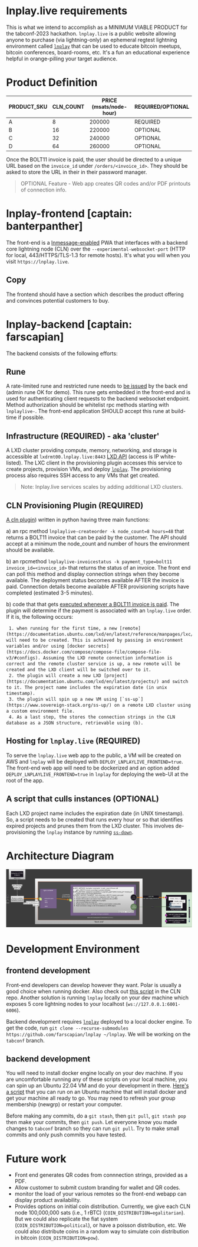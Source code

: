 # lnplay.live requirements

This is what we intend to accomplish as a MINIMUM VIABLE PRODUCT for the tabconf-2023 hackathon. `lnplay.live` is a public website allowing anyone to purchase (via lightning-only) an ephemeral regtest lightning environment called [`lnplay`](https://github.com/farscapian/lnplay) that can be used to educate bitcoin meetups, bitcoin conferences, board-rooms, etc. It's a fun an educational experience helpful in orange-pilling your target audience.

# Product Definition

|PRODUCT_SKU|CLN_COUNT|PRICE (msats/node-hour)|REQUIRED/OPTIONAL|
|---|---|---|---|
|A|8|200000|REQUIRED|
|B|16|220000|OPTIONAL|
|C|32|240000|OPTIONAL|
|D|64|260000|OPTIONAL|

Once the BOLT11 invoice is paid, the user should be directed to a unique URL based on the `invoice_id` under `/orders/<invoice_id>`. They should be asked to store the URL in their in their password manager.

> OPTIONAL Feature - Web app creates QR codes and/or PDF printouts of connection info.

# lnplay-frontend [captain: banterpanther]

The front-end is a [lnmessage-enabled](https://github.com/aaronbarnardsound/lnmessage) PWA that interfaces with a backend core lightning node (CLN) over the `--experimental-websocket-port` (HTTP for local, 443/HTTPS/TLS-1.3 for remote hosts). It's what you will when you visit `https://lnplay.live`.

## Copy

The frontend should have a section which describes the product offering and convinces potential customers to buy.

# lnplay-backend [captain: farscapian]

The backend consists of the following efforts:

## Rune

A rate-limited rune and restricted rune needs to [be issued](https://github.com/farscapian/lnplay/blob/tabconf/get_rune.sh) by the back end (admin rune OK for demo). This rune gets embedded in the front-end and is used for authenticating client requests to the backend websocket endpoint. Method authorization should be whitelist rpc methods starting with `lnplaylive-`. The front-end application SHOULD accept this rune at build-time if possible.

## Infrastructure (REQUIRED) - aka 'cluster'

A LXD cluster providing compute, memory, networking, and storage is accessible at `lxdrmt00.lnplay.live:8443` [LXD API](https://documentation.ubuntu.com/lxd/en/latest/search/?q=API&check_keywords=yes&area=default) (access is IP white-listed). The LXC client in the provisioning plugin accesses this service to create projects, provision VMs, and deploy [`lnplay`](https://github.com/farscapian/lnplay/tree/tabconf). The provisioning process also requires SSH access to any VMs that get created.

> Note: lnplay.live services scales by adding additional LXD clusters.
## CLN Provisioning Plugin (REQUIRED)

[A cln plugin](https://github.com/farscapian/lnplay.live-plugin)) written in python having three main functions:  
  
  a) an rpc method `lnplaylive-createorder -k node_count=8 hours=48` that returns a BOLT11 invoice that can be paid by the customer. The API should accept at a minimum the node_count and number of hours the environment should be available.

  b) an rpcmethod `lnplaylive-invoicestatus -k payment_type=bolt11 invoice_id=<invoice_id>` that returns the status of an invoice. The front end can poll this method and display connection strings when they become available. The deployment status becomes available AFTER the invoice is paid. Connection details become available AFTER provisioning scripts have completed (estimated 3-5 minutes).

  b) code that that gets [executed whenever a BOLT11 invoice is paid](https://docs.corelightning.org/docs/event-notifications#invoice_payment). The plugin will determine if the payment is associated with an `lnplay.live` order. If it is, the following occurs:

     1. when running for the first time, a new [remote](https://documentation.ubuntu.com/lxd/en/latest/reference/manpages/lxc/remote/#synopsis) will need to be created. This is achieved by passing in environment variables and/or using [docker secrets](https://docs.docker.com/compose/compose-file/compose-file-v3/#configs). Assuming the LXD remote connection information is correct and the remote cluster service is up, a new remote will be created and the LXD client will be switched over to it.
     2. the plugin will create a new LXD [project](https://documentation.ubuntu.com/lxd/en/latest/projects/) and switch to it. The project name includes the expiration date (in unix timestamp).
     3. the plugin will spin up a new VM using [`ss-up`](https://www.sovereign-stack.org/ss-up/) on a remote LXD cluster using a custom environment file.
     4. As a last step, the stores the connection strings in the CLN database as a JSON structure, retrievable using (b).

## Hosting for `lnplay.live` (REQUIRED)

To serve the `lnplay.live` web app to the public, a VM will be created on AWS and `lnplay` will be deployed with `DEPLOY_LNPLAYLIVE_FRONTEND=true`. The front-end web app will need to be dockerized and an option added `DEPLOY_LNPLAYLIVE_FRONTEND=true` in `lnplay` for deploying the web-UI at the root of the app.

## A script that culls instances (OPTIONAL)

Each LXD project name includes the expiration date (in UNIX timestamp). So, a script needs to be created that runs every hour or so that identifies expired projects and prunes them from the LXD cluster. This involves de-provisioning the `lnplay` instance by running [`ss-down`](https://www.sovereign-stack.org/ss-down/).

# Architecture Diagram

![lnplay.live tabconf architecture](./lnplay-live_architecture.png)

# Development Environment

## frontend development

Front-end developers can develop however they want. Polar is usually a good choice when running docker. Also check out [this script](https://github.com/ElementsProject/lightning/blob/master/contrib/startup_regtest.sh) in the CLN repo. Another solution is running `lnplay` locally on your dev machine which exposes 5 core lightning nodes to your localhost (`ws://127.0.0.1:6001-6006`).

Backend development requires [`lnplay`](https://github.com/farscapian/lnplay) deployed to a local docker engine. To get the code, run `git clone --recurse-submodules https://github.com/farscapian/lnplay ~/lnplay`. We will be working on the `tabconf` branch. 

## backend development

You will need to install docker engine locally on your dev machine. If you are uncomfortable running any of these scripts on your local machine, you can spin up an Ubuntu 22.04 VM and do your development in there. [Here's a script](https://github.com/farscapian/lnplay/blob/tabconf/install.sh) that you can run on an Ubuntu machine that will install docker and get your machine all ready to go. You may need to refresh your group membership (newgrp) or restart your computer.

Before making any commits, do a `git stash`, then `git pull`, `git stash pop` then make your commits, then `git push`. Let everyone know you made changes to `tabconf` branch so they can run `git pull`. Try to make small commits and only push commits you have tested.

# Future work

* Front end generates QR codes from connnection strings, provided as a PDF.
* Allow customer to submit custom branding for wallet and QR codes.
* monitor the load of your various remotes so the front-end webapp can display product availability.
* Provides options on initial coin distribution. Currently, we give each CLN node 100,000,000 sats (i.e., 1 rBTC) (`COIN_DISTRIBUTION=egalitarian`). But we could also replicate the fiat system (`COIN_DISTRIBUTION=political`), or have a poisson distribution, etc. We could also distribute coins in a random way to simulate coin distribution in bitcoin (`COIN_DISTRIBUTION=pow`).
